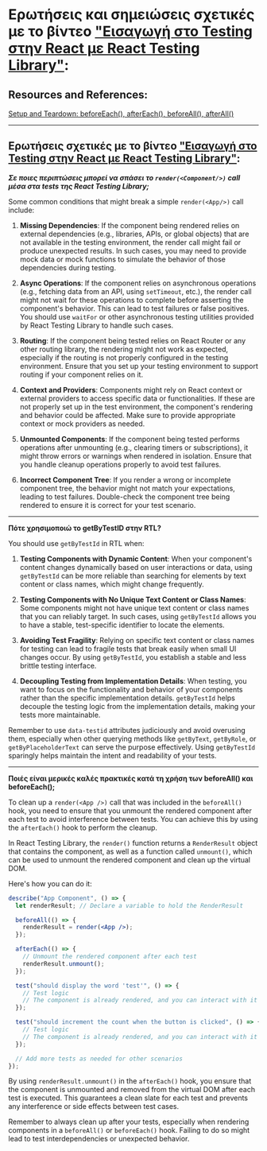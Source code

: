 # Ερωτήσεις και σημειώσεις σχετικές με το βίντεο ["Εισαγωγή στο Testing στην React με React Testing Library"](https://youtu.be/57YuRPiULXc):

## Resources and References:

[Setup and Teardown: beforeEach(), afterEach(), beforeAll(), afterAll()](https://jestjs.io/docs/setup-teardown)

---

## Ερωτήσεις σχετικές με το βίντεο ["Εισαγωγή στο Testing στην React με React Testing Library"](https://youtu.be/57YuRPiULXc):

***Σε ποιες περιπτώσεις μπορεί να σπάσει το `render(<Component/>)` call μέσα στα tests της React Testing Library;***

Some common conditions that might break a simple `render(<App/>)` call include:

1) **Missing Dependencies**: If the component being rendered relies on external dependencies (e.g., libraries, APIs, or global objects) that are not available in the testing environment, the render call might fail or produce unexpected results. In such cases, you may need to provide mock data or mock functions to simulate the behavior of those dependencies during testing.

2) **Async Operations**: If the component relies on asynchronous operations (e.g., fetching data from an API, using `setTimeout`, etc.), the render call might not wait for these operations to complete before asserting the component's behavior. This can lead to test failures or false positives. You should use `waitFor` or other asynchronous testing utilities provided by React Testing Library to handle such cases.

3) **Routing**: If the component being tested relies on React Router or any other routing library, the rendering might not work as expected, especially if the routing is not properly configured in the testing environment. Ensure that you set up your testing environment to support routing if your component relies on it.

4) **Context and Providers**: Components might rely on React context or external providers to access specific data or functionalities. If these are not properly set up in the test environment, the component's rendering and behavior could be affected. Make sure to provide appropriate context or mock providers as needed.

5) **Unmounted Components**: If the component being tested performs operations after unmounting (e.g., clearing timers or subscriptions), it might throw errors or warnings when rendered in isolation. Ensure that you handle cleanup operations properly to avoid test failures.

6) **Incorrect Component Tree**: If you render a wrong or incomplete component tree, the behavior might not match your expectations, leading to test failures. Double-check the component tree being rendered to ensure it is correct for your test scenario.

---

**Πότε χρησιμοποιώ το getByTestID στην RTL?**

You should use `getByTestId` in RTL when:

1. **Testing Components with Dynamic Content**: When your component's content changes dynamically based on user interactions or data, using `getByTestId` can be more reliable than searching for elements by text content or class names, which might change frequently.

2. **Testing Components with No Unique Text Content or Class Names**: Some components might not have unique text content or class names that you can reliably target. In such cases, using `getByTestId` allows you to have a stable, test-specific identifier to locate the elements.

3. **Avoiding Test Fragility**: Relying on specific text content or class names for testing can lead to fragile tests that break easily when small UI changes occur. By using `getByTestId`, you establish a stable and less brittle testing interface.

4. **Decoupling Testing from Implementation Details**: When testing, you want to focus on the functionality and behavior of your components rather than the specific implementation details. `getByTestId` helps decouple the testing logic from the implementation details, making your tests more maintainable.

Remember to use `data-testid` attributes judiciously and avoid overusing them, especially when other querying methods like `getByText`, `getByRole`, or `getByPlaceholderText` can serve the purpose effectively. Using `getByTestId` sparingly helps maintain the intent and readability of your tests.

---

**Ποιές είναι μερικές καλές πρακτικές κατά τη χρήση των beforeAll() και beforeEach();**

To clean up a `render(<App />)` call that was included in the `beforeAll()` hook, you need to ensure that you unmount the rendered component after each test to avoid interference between tests. You can achieve this by using the `afterEach()` hook to perform the cleanup.

In React Testing Library, the `render()` function returns a `RenderResult` object that contains the component, as well as a function called `unmount()`, which can be used to unmount the rendered component and clean up the virtual DOM.

Here's how you can do it:

```jsx
describe("App Component", () => {
  let renderResult; // Declare a variable to hold the RenderResult

  beforeAll(() => {
    renderResult = render(<App />);
  });

  afterEach(() => {
    // Unmount the rendered component after each test
    renderResult.unmount();
  });

  test("should display the word 'test'", () => {
    // Test logic
    // The component is already rendered, and you can interact with it
  });

  test("should increment the count when the button is clicked", () => {
    // Test logic
    // The component is already rendered, and you can interact with it
  });

  // Add more tests as needed for other scenarios
});
```

By using `renderResult.unmount()` in the `afterEach()` hook, you ensure that the component is unmounted and removed from the virtual DOM after each test is executed. This guarantees a clean slate for each test and prevents any interference or side effects between test cases.

Remember to always clean up after your tests, especially when rendering components in a `beforeAll()` or `beforeEach()` hook. Failing to do so might lead to test interdependencies or unexpected behavior.

